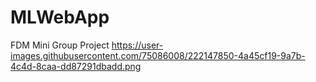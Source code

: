# MLWebApp
FDM Mini Group Project
https://user-images.githubusercontent.com/75086008/222147850-4a45cf19-9a7b-4c4d-8caa-dd87291dbadd.png
